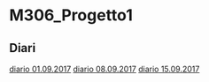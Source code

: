 # M306_Progetto1

## Diari
  [diario 01.09.2017](diari/I3_Diario_Progetto1_2017_09_01.pdf)
  [diario 08.09.2017](diari/I3_Diario_Progetto1_2017_09_08.pdf)
  [diario 15.09.2017](diari/I3_Diario_Progetto1_2017_09_15.pdf)
